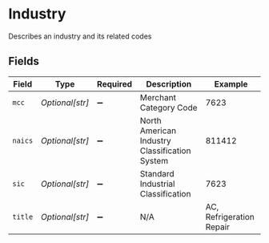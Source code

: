 # Industry

Describes an industry and its related codes


## Fields

| Field                                         | Type                                          | Required                                      | Description                                   | Example                                       |
| --------------------------------------------- | --------------------------------------------- | --------------------------------------------- | --------------------------------------------- | --------------------------------------------- |
| `mcc`                                         | *Optional[str]*                               | :heavy_minus_sign:                            | Merchant Category Code                        | 7623                                          |
| `naics`                                       | *Optional[str]*                               | :heavy_minus_sign:                            | North American Industry Classification System | 811412                                        |
| `sic`                                         | *Optional[str]*                               | :heavy_minus_sign:                            | Standard Industrial Classification            | 7623                                          |
| `title`                                       | *Optional[str]*                               | :heavy_minus_sign:                            | N/A                                           | AC, Refrigeration Repair                      |